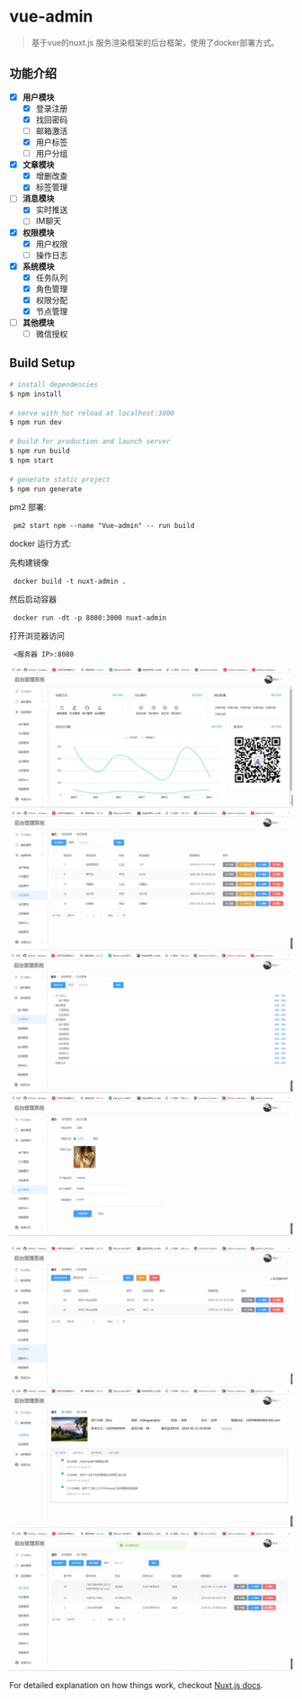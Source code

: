 # vue-admin

> 基于vue的nuxt.js 服务渲染框架的后台框架，使用了docker部署方式。


## 功能介绍

- [x] **用户模块**
    - [x] 登录注册
    - [x] 找回密码
    - [ ] 邮箱激活
    - [x] 用户标签
    - [ ] 用户分组
- [x] **文章模块**
    - [x] 增删改查
    - [x] 标签管理
- [ ] **消息模块**
    - [x] 实时推送
    - [ ] IM聊天
- [x] **权限模块**
    - [x] 用户权限
    - [ ] 操作日志
- [x] **系统模块**
    - [x] 任务队列
    - [x] 角色管理
    - [x] 权限分配
    - [x] 节点管理
- [ ] **其他模块**
    - [ ] 微信授权

## Build Setup

``` bash
# install dependencies
$ npm install

# serve with hot reload at localhost:3000
$ npm run dev

# build for production and launch server
$ npm run build
$ npm start

# generate static project
$ npm run generate
```
pm2 部署:

<p><code> pm2 start npm --name "Vue-admin" -- run build </code></p>

docker 运行方式:

先构建镜像
<p><code> docker build -t nuxt-admin . </code></p>
然后启动容器
<p><code> docker run -dt -p 8080:3000 nuxt-admin </code></p>
打开浏览器访问
<p><code> <服务器 IP>:8080 </code></p>

![后台首页](./assets/images/system/658a4c8dc9df68f7a2e34a4d65145b5.png)
![角色管理](./assets/images/system/3be2820e88ec2ed171d8cab5e93f075.png)
![节点管理](./assets/images/system/945a6d208fd372b03f752cae6116557.png)
![站点管理](./assets/images/system/25870eb12f6be77abc0c633d7009017.png)

![任务管理](./assets/images/system/359846f8638b61d88a538ba6e3209d0.png)
![用户中心](./assets/images/system/ae535c0481ad7eb882689a31ce19b6a.png)
![用户管理](./assets/images/system/f39498b37b25328b10438bb9d7dfccb.png)


For detailed explanation on how things work, checkout [Nuxt.js docs](https://nuxtjs.org).
